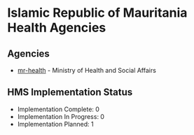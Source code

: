 # Islamic Republic of Mauritania Health Agencies

## Agencies

- [mr-health](mr-health/index.md) - Ministry of Health and Social Affairs

## HMS Implementation Status

- Implementation Complete: 0
- Implementation In Progress: 0
- Implementation Planned: 1
